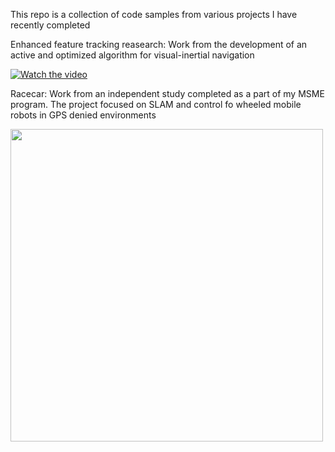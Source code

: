 This repo is a collection of code samples from various projects I have recently completed

Enhanced feature tracking reasearch:  Work from the development of an active and optimized algorithm for visual-inertial navigation

[![Watch the video](https://img.youtube.com/vi/lMiAxw_kDw4/0.jpg)](https://youtu.be/lMiAxw_kDw4)

Racecar:  Work from an independent study completed as a part of my MSME program.  The project focused on SLAM and control fo wheeled mobile robots in GPS denied environments

<img src="https://github.com/chris-wei-17/Code-Samples/blob/master/Racecar/Images/3D_map.jpg" height="500" width="500">
